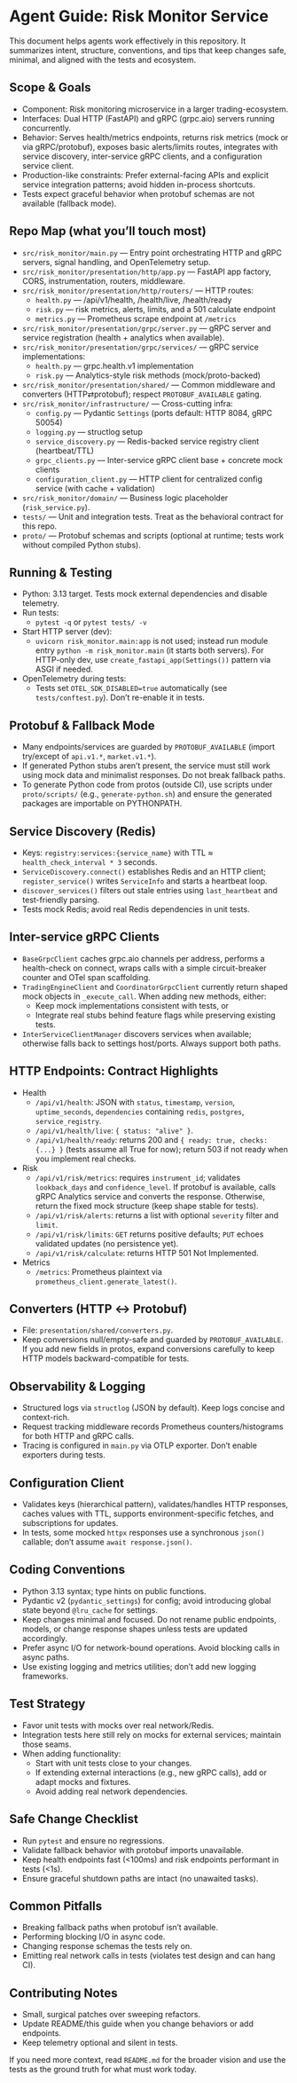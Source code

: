 # Agent Guide: Risk Monitor Service

This document helps agents work effectively in this repository. It summarizes intent, structure, conventions, and tips that keep changes safe, minimal, and aligned with the tests and ecosystem.

## Scope & Goals

- Component: Risk monitoring microservice in a larger trading-ecosystem.
- Interfaces: Dual HTTP (FastAPI) and gRPC (grpc.aio) servers running concurrently.
- Behavior: Serves health/metrics endpoints, returns risk metrics (mock or via gRPC/protobuf), exposes basic alerts/limits routes, integrates with service discovery, inter-service gRPC clients, and a configuration service client.
- Production-like constraints: Prefer external-facing APIs and explicit service integration patterns; avoid hidden in-process shortcuts.
- Tests expect graceful behavior when protobuf schemas are not available (fallback mode).

## Repo Map (what you’ll touch most)

- `src/risk_monitor/main.py` — Entry point orchestrating HTTP and gRPC servers, signal handling, and OpenTelemetry setup.
- `src/risk_monitor/presentation/http/app.py` — FastAPI app factory, CORS, instrumentation, routers, middleware.
- `src/risk_monitor/presentation/http/routers/` — HTTP routes:
  - `health.py` — /api/v1/health, /health/live, /health/ready
  - `risk.py` — risk metrics, alerts, limits, and a 501 calculate endpoint
  - `metrics.py` — Prometheus scrape endpoint at `/metrics`
- `src/risk_monitor/presentation/grpc/server.py` — gRPC server and service registration (health + analytics when available).
- `src/risk_monitor/presentation/grpc/services/` — gRPC service implementations:
  - `health.py` — grpc.health.v1 implementation
  - `risk.py` — Analytics-style risk methods (mock/proto-backed)
- `src/risk_monitor/presentation/shared/` — Common middleware and converters (HTTP⇄protobuf); respect `PROTOBUF_AVAILABLE` gating.
- `src/risk_monitor/infrastructure/` — Cross-cutting infra:
  - `config.py` — Pydantic `Settings` (ports default: HTTP 8084, gRPC 50054)
  - `logging.py` — structlog setup
  - `service_discovery.py` — Redis-backed service registry client (heartbeat/TTL)
  - `grpc_clients.py` — Inter-service gRPC client base + concrete mock clients
  - `configuration_client.py` — HTTP client for centralized config service (with cache + validation)
- `src/risk_monitor/domain/` — Business logic placeholder (`risk_service.py`).
- `tests/` — Unit and integration tests. Treat as the behavioral contract for this repo.
- `proto/` — Protobuf schemas and scripts (optional at runtime; tests work without compiled Python stubs).

## Running & Testing

- Python: 3.13 target. Tests mock external dependencies and disable telemetry.
- Run tests:
  - `pytest -q` or `pytest tests/ -v`
- Start HTTP server (dev):
  - `uvicorn risk_monitor.main:app` is not used; instead run module entry `python -m risk_monitor.main` (it starts both servers). For HTTP-only dev, use `create_fastapi_app(Settings())` pattern via ASGI if needed.
- OpenTelemetry during tests:
  - Tests set `OTEL_SDK_DISABLED=true` automatically (see `tests/conftest.py`). Don’t re-enable it in tests.

## Protobuf & Fallback Mode

- Many endpoints/services are guarded by `PROTOBUF_AVAILABLE` (import try/except of `api.v1.*`, `market.v1.*`).
- If generated Python stubs aren’t present, the service must still work using mock data and minimalist responses. Do not break fallback paths.
- To generate Python code from protos (outside CI), use scripts under `proto/scripts/` (e.g., `generate-python.sh`) and ensure the generated packages are importable on PYTHONPATH.

## Service Discovery (Redis)

- Keys: `registry:services:{service_name}` with TTL ≈ `health_check_interval * 3` seconds.
- `ServiceDiscovery.connect()` establishes Redis and an HTTP client; `register_service()` writes `ServiceInfo` and starts a heartbeat loop.
- `discover_services()` filters out stale entries using `last_heartbeat` and test-friendly parsing.
- Tests mock Redis; avoid real Redis dependencies in unit tests.

## Inter-service gRPC Clients

- `BaseGrpcClient` caches grpc.aio channels per address, performs a health-check on connect, wraps calls with a simple circuit-breaker counter and OTel span scaffolding.
- `TradingEngineClient` and `CoordinatorGrpcClient` currently return shaped mock objects in `_execute_call`. When adding new methods, either:
  - Keep mock implementations consistent with tests, or
  - Integrate real stubs behind feature flags while preserving existing tests.
- `InterServiceClientManager` discovers services when available; otherwise falls back to settings host/ports. Always support both paths.

## HTTP Endpoints: Contract Highlights

- Health
  - `/api/v1/health`: JSON with `status`, `timestamp`, `version`, `uptime_seconds`, `dependencies` containing `redis`, `postgres`, `service_registry`.
  - `/api/v1/health/live`: `{ status: "alive" }`.
  - `/api/v1/health/ready`: returns 200 and `{ ready: true, checks: {...} }` (tests assume all True for now); return 503 if not ready when you implement real checks.
- Risk
  - `/api/v1/risk/metrics`: requires `instrument_id`; validates `lookback_days` and `confidence_level`. If protobuf is available, calls gRPC Analytics service and converts the response. Otherwise, return the fixed mock structure (keep shape stable for tests).
  - `/api/v1/risk/alerts`: returns a list with optional `severity` filter and `limit`.
  - `/api/v1/risk/limits`: `GET` returns positive defaults; `PUT` echoes validated updates (no persistence yet).
  - `/api/v1/risk/calculate`: returns HTTP 501 Not Implemented.
- Metrics
  - `/metrics`: Prometheus plaintext via `prometheus_client.generate_latest()`.

## Converters (HTTP ↔ Protobuf)

- File: `presentation/shared/converters.py`.
- Keep conversions null/empty-safe and guarded by `PROTOBUF_AVAILABLE`. If you add new fields in protos, expand conversions carefully to keep HTTP models backward-compatible for tests.

## Observability & Logging

- Structured logs via `structlog` (JSON by default). Keep logs concise and context-rich.
- Request tracking middleware records Prometheus counters/histograms for both HTTP and gRPC calls.
- Tracing is configured in `main.py` via OTLP exporter. Don’t enable exporters during tests.

## Configuration Client

- Validates keys (hierarchical pattern), validates/handles HTTP responses, caches values with TTL, supports environment-specific fetches, and subscriptions for updates.
- In tests, some mocked `httpx` responses use a synchronous `json()` callable; don’t assume `await response.json()`.

## Coding Conventions

- Python 3.13 syntax; type hints on public functions.
- Pydantic v2 (`pydantic_settings`) for config; avoid introducing global state beyond `@lru_cache` for settings.
- Keep changes minimal and focused. Do not rename public endpoints, models, or change response shapes unless tests are updated accordingly.
- Prefer async I/O for network-bound operations. Avoid blocking calls in async paths.
- Use existing logging and metrics utilities; don’t add new logging frameworks.

## Test Strategy

- Favor unit tests with mocks over real network/Redis.
- Integration tests here still rely on mocks for external services; maintain those seams.
- When adding functionality:
  - Start with unit tests close to your changes.
  - If extending external interactions (e.g., new gRPC calls), add or adapt mocks and fixtures.
  - Avoid adding real network dependencies.

## Safe Change Checklist

- Run `pytest` and ensure no regressions.
- Validate fallback behavior with protobuf imports unavailable.
- Keep health endpoints fast (<100ms) and risk endpoints performant in tests (<1s).
- Ensure graceful shutdown paths are intact (no unawaited tasks).

## Common Pitfalls

- Breaking fallback paths when protobuf isn’t available.
- Performing blocking I/O in async code.
- Changing response schemas the tests rely on.
- Emitting real network calls in tests (violates test design and can hang CI).

## Contributing Notes

- Small, surgical patches over sweeping refactors.
- Update README/this guide when you change behaviors or add endpoints.
- Keep telemetry optional and silent in tests.

If you need more context, read `README.md` for the broader vision and use the tests as the ground truth for what must work today.
